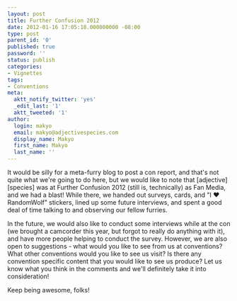 ```yaml
---
layout: post
title: Further Confusion 2012
date: 2012-01-16 17:05:18.000000000 -08:00
type: post
parent_id: '0'
published: true
password: ''
status: publish
categories:
- Vignettes
tags:
- Conventions
meta:
  aktt_notify_twitter: 'yes'
  _edit_last: '1'
  aktt_tweeted: '1'
author:
  login: makyo
  email: makyo@adjectivespecies.com
  display_name: Makyo
  first_name: Makyo
  last_name: ''
---
```

<p>It would be silly for a meta-furry blog to post a con report, and that's not quite what we're going to do here, but we would like to note that [adjective][species] was at Further Confusion 2012 (still is, technically) as Fan Media, and we had a blast! While there, we handed out surveys, cards, and "I &hearts; RandomWolf" stickers, lined up some future interviews, and spent a good deal of time talking to and observing our fellow furries.</p>
<p>In the future, we would also like to conduct some interviews while at the con (we brought a camcorder this year, but forgot to really do anything with it), and have more people helping to conduct the survey. However, we are also open to suggestions - what would you like to see from us at conventions? What other conventions would you like to see us visit? Is there any convention specific content that you would like to see us produce? Let us know what you think in the comments and we'll definitely take it into consideration!</p>
<p>Keep being awesome, folks!</p>



